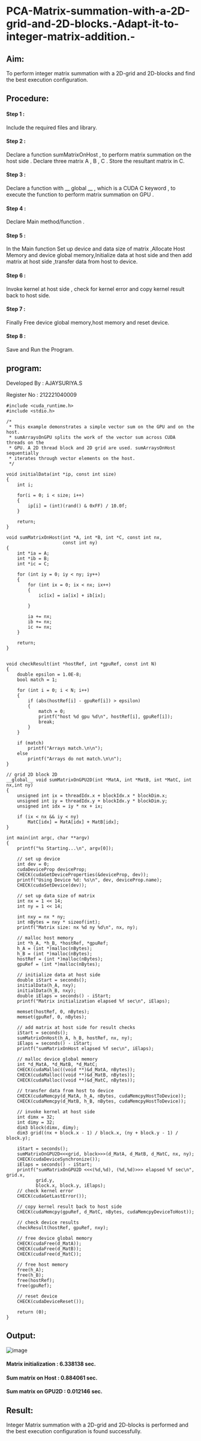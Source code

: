 # PCA-Matrix-summation-with-a-2D-grid-and-2D-blocks.-Adapt-it-to-integer-matrix-addition.-

## Aim:
To perform integer matrix summation with a 2D-grid and 2D-blocks and find the best execution configuration.
## Procedure:
#### Step 1 :

Include the required files and library.

#### Step 2 :

Declare a function sumMatrixOnHost , to perform matrix summation on the host side . Declare three matrix A , B , C . Store the resultant matrix in C.

#### Step 3 :

Declare a function with __ global __ , which is a CUDA C keyword , to execute the function to perform matrix summation on GPU .

#### Step 4 :

Declare Main method/function .

#### Step 5 :

In the Main function Set up device and data size of matrix ,Allocate Host Memory and device global memory,Initialize data at host side and then add matrix at host side ,transfer data from host to device.

#### Step 6 :

Invoke kernel at host side , check for kernel error and copy kernel result back to host side.

#### Step 7 :

Finally Free device global memory,host memory and reset device.

#### Step 8 :

Save and Run the Program.
## program:
Developed By : AJAYSURIYA.S

Register No : 212221040009
```#include "common.h"
#include <cuda_runtime.h>
#include <stdio.h>

/*
 * This example demonstrates a simple vector sum on the GPU and on the host.
 * sumArraysOnGPU splits the work of the vector sum across CUDA threads on the
 * GPU. A 2D thread block and 2D grid are used. sumArraysOnHost sequentially
 * iterates through vector elements on the host.
 */

void initialData(int *ip, const int size)
{
    int i;

    for(i = 0; i < size; i++)
    {
        ip[i] = (int)(rand() & 0xFF) / 10.0f;
    }

    return;
}

void sumMatrixOnHost(int *A, int *B, int *C, const int nx,
                     const int ny)
{
    int *ia = A;
    int *ib = B;
    int *ic = C;

    for (int iy = 0; iy < ny; iy++)
    {
        for (int ix = 0; ix < nx; ix++)
        {
            ic[ix] = ia[ix] + ib[ix];

        }

        ia += nx;
        ib += nx;
        ic += nx;
    }

    return;
}


void checkResult(int *hostRef, int *gpuRef, const int N)
{
    double epsilon = 1.0E-8;
    bool match = 1;

    for (int i = 0; i < N; i++)
    {
        if (abs(hostRef[i] - gpuRef[i]) > epsilon)
        {
            match = 0;
            printf("host %d gpu %d\n", hostRef[i], gpuRef[i]);
            break;
        }
    }

    if (match)
        printf("Arrays match.\n\n");
    else
        printf("Arrays do not match.\n\n");
}

// grid 2D block 2D
__global__ void sumMatrixOnGPU2D(int *MatA, int *MatB, int *MatC, int nx,int ny)
{
    unsigned int ix = threadIdx.x + blockIdx.x * blockDim.x;
    unsigned int iy = threadIdx.y + blockIdx.y * blockDim.y;
    unsigned int idx = iy * nx + ix;

    if (ix < nx && iy < ny)
        MatC[idx] = MatA[idx] + MatB[idx];
}

int main(int argc, char **argv)
{
    printf("%s Starting...\n", argv[0]);

    // set up device
    int dev = 0;
    cudaDeviceProp deviceProp;
    CHECK(cudaGetDeviceProperties(&deviceProp, dev));
    printf("Using Device %d: %s\n", dev, deviceProp.name);
    CHECK(cudaSetDevice(dev));

    // set up data size of matrix
    int nx = 1 << 14;
    int ny = 1 << 14;

    int nxy = nx * ny;
    int nBytes = nxy * sizeof(int);
    printf("Matrix size: nx %d ny %d\n", nx, ny);

    // malloc host memory
    int *h_A, *h_B, *hostRef, *gpuRef;
    h_A = (int *)malloc(nBytes);
    h_B = (int *)malloc(nBytes);
    hostRef = (int *)malloc(nBytes);
    gpuRef = (int *)malloc(nBytes);

    // initialize data at host side
    double iStart = seconds();
    initialData(h_A, nxy);
    initialData(h_B, nxy);
    double iElaps = seconds() - iStart;
    printf("Matrix initialization elapsed %f sec\n", iElaps);

    memset(hostRef, 0, nBytes);
    memset(gpuRef, 0, nBytes);

    // add matrix at host side for result checks
    iStart = seconds();
    sumMatrixOnHost(h_A, h_B, hostRef, nx, ny);
    iElaps = seconds() - iStart;
    printf("sumMatrixOnHost elapsed %f sec\n", iElaps);

    // malloc device global memory
    int *d_MatA, *d_MatB, *d_MatC;
    CHECK(cudaMalloc((void **)&d_MatA, nBytes));
    CHECK(cudaMalloc((void **)&d_MatB, nBytes));
    CHECK(cudaMalloc((void **)&d_MatC, nBytes));

    // transfer data from host to device
    CHECK(cudaMemcpy(d_MatA, h_A, nBytes, cudaMemcpyHostToDevice));
    CHECK(cudaMemcpy(d_MatB, h_B, nBytes, cudaMemcpyHostToDevice));

    // invoke kernel at host side
    int dimx = 32;
    int dimy = 32;
    dim3 block(dimx, dimy);
    dim3 grid((nx + block.x - 1) / block.x, (ny + block.y - 1) / block.y);

    iStart = seconds();
    sumMatrixOnGPU2D<<<grid, block>>>(d_MatA, d_MatB, d_MatC, nx, ny);
    CHECK(cudaDeviceSynchronize());
    iElaps = seconds() - iStart;
    printf("sumMatrixOnGPU2D <<<(%d,%d), (%d,%d)>>> elapsed %f sec\n", grid.x,
           grid.y,
           block.x, block.y, iElaps);
    // check kernel error
    CHECK(cudaGetLastError());

    // copy kernel result back to host side
    CHECK(cudaMemcpy(gpuRef, d_MatC, nBytes, cudaMemcpyDeviceToHost));

    // check device results
    checkResult(hostRef, gpuRef, nxy);

    // free device global memory
    CHECK(cudaFree(d_MatA));
    CHECK(cudaFree(d_MatB));
    CHECK(cudaFree(d_MatC));

    // free host memory
    free(h_A);
    free(h_B);
    free(hostRef);
    free(gpuRef);

    // reset device
    CHECK(cudaDeviceReset());

    return (0);
}
```
## Output:
![image](https://github.com/AjaysuryaS/PCA-Matrix-summation-with-a-2D-grid-and-2D-blocks.-Adapt-it-to-integer-matrix-addition.-/assets/114158396/673737b7-1f09-48ff-8b4f-8f867f3301ce)

#### Matrix initialization : 6.338138 sec.
#### Sum matrix on Host : 0.884061 sec.
#### Sum matrix on GPU2D : 0.012146 sec.

## Result:
Integer Matrix summation with a 2D-grid and 2D-blocks is performed and the best execution configuration is found successfully.

